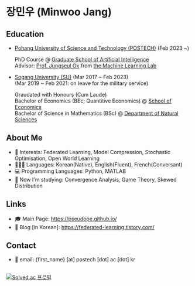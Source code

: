 # 장민우 (Minwoo Jang)

## Education
* [Pohang University of Science and Technology (POSTECH)](https://www.postech.ac.kr/) (Feb 2023 ~) <br>

  PhD Course @ [Graduate School of Artificial Intelligence](https://ai.postech.ac.kr/main/index) <br>
  Advisor: [Prof. Jungseul Ok](https://sites.google.com/view/jungseulok) from [the Machine Learning Lab](http://ml.postech.ac.kr/)

* [Sogang University (SU)](https://sogang.ac.kr/index.do) (Mar 2017 ~ Feb 2023) <br>
(Mar 2019 ~ Feb 2021: on leave for the military service) <br>

  Graudated with Honours (Cum Laude) <br>
  Bachelor of Economics (BEc; Quantitive Economics) @ [School of Economics](https://econ.sogang.ac.kr/econ/index_new.html) <br>
  Bachelor of Science in Mathematics (BSc) @ [Department of Natural Sciences](https://science.sogang.ac.kr/science/index_new.html)

## About Me
* 💖 Interests: Federated Learning, Model Compression, Stochastic Optimisation, Open World Learning
* 👱🏻‍♀️ Languages: Korean(Native), English(Fluent), French(Conversant)
* 💻 Programming Languages: Python, MATLAB
* 🎯 Now I'm studying: Convergence Analysis, Game Theory, Skewed Distribution

## Links
* 🎓 Main Page: https://pseudope.github.io/
* 📒 Blog [in Korean]: https://federated-learning.tistory.com/

## Contact
* 📃 email: {first_name} [at] postech [dot] ac [dot] kr
##
[![Solved.ac 프로필](http://mazassumnida.wtf/api/v2/generate_badge?boj=pseudope)](https://solved.ac/pseudope)
